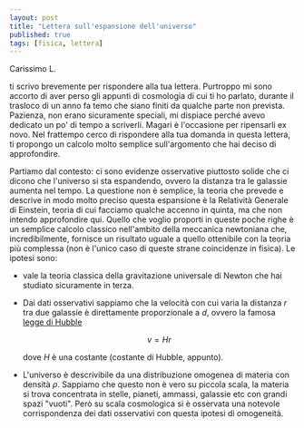 ```yaml
---
layout: post
title: "Lettera sull'espansione dell'universo"
published: true
tags: [fisica, lettera]
---
```


Carissimo L.

ti scrivo brevemente per rispondere alla tua lettera. Purtroppo mi sono accorto di aver perso gli
appunti di cosmologia di cui ti ho parlato, durante il trasloco di un anno fa temo che siano finiti
da qualche parte non prevista. Pazienza, non erano sicuramente speciali, mi dispiace perché avevo
dedicato un po' di tempo a scriverli. Magari è l'occasione per ripensarli ex novo. Nel frattempo
cerco di rispondere alla tua domanda in questa lettera, ti propongo un calcolo molto semplice
sull'argomento che hai deciso di approfondire.

Partiamo dal contesto: ci sono evidenze osservative piuttosto solide che ci dicono che l'universo si
sta espandendo, ovvero la distanza tra le galassie aumenta nel tempo. La questione non è semplice,
la teoria che prevede e descrive in modo molto preciso questa espansione è la Relatività Generale di
Einstein, teoria di cui facciamo qualche accenno in quinta, ma che non intendo approfondire qui.
Quello che voglio proporti in queste poche righe è un semplice calcolo classico nell'ambito della
meccanica newtoniana che, incredibilmente, fornisce un risultato uguale a quello ottenibile con la
teoria più complessa (non è l'unico caso di queste strane coincidenze in fisica). Le ipotesi sono:

* vale la teoria classica della gravitazione universale di Newton che hai studiato sicuramente in
    terza.
* Dai dati osservativi sappiamo che la velocità con cui varia la distanza $r$ tra due galassie è
    direttamente proporzionale a $d$, ovvero la famosa [legge di Hubble](http://fermatslibrary.com/s/a-relation-between-distance-and-radial-velocity-among-extra-galactic-nebulae)

    $$ v = H r$$

    dove $H$ è una costante (costante di Hubble, appunto).
* L'universo è descrivibile da una distribuzione omogenea di materia con densità $\rho$. Sappiamo
    che questo non è vero su piccola scala, la materia si trova concentrata in stelle, pianeti,
    ammassi, galassie etc con grandi spazi "vuoti". Però su scala cosmologica si è osservata una
    notevole corrispondenza dei dati osservativi con questa ipotesi di omogeneità.

 


